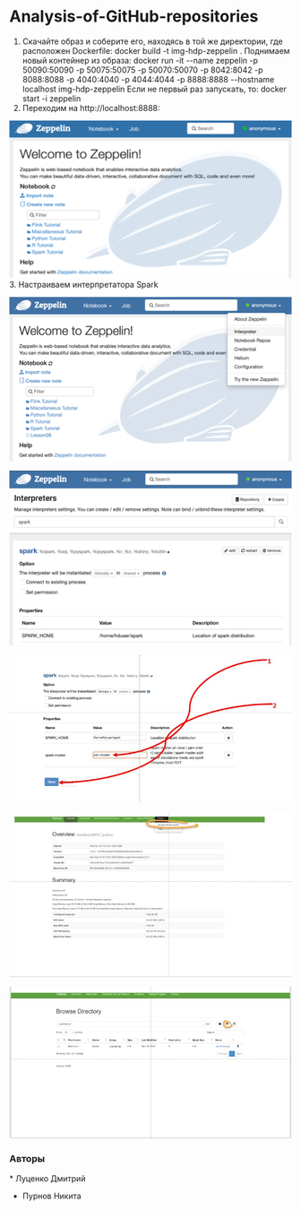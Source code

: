 # Analysis-of-GitHub-repositories

1. Скачайте образ и соберите его, находясь в той же директории, где расположен Dockerfile:
docker build -t img-hdp-zeppelin .
Поднимаем новый контейнер из образа:
docker run -it --name zeppelin -p 50090:50090 -p 50075:50075 -p 50070:50070 -p 8042:8042 -p 8088:8088 -p 4040:4040 -p 4044:4044 -p 8888:8888 --hostname localhost img-hdp-zeppelin
Если не первый раз запускать, то:
 docker start -i zeppelin
2. Переходим на  http://localhost:8888:

![Image alt](https://github.com/AllStars123/Analysis-of-GitHub-repositories/blob/main/1.png)
3. Настраиваем интерпретатора Spark

![Image alt](https://github.com/AllStars123/Analysis-of-GitHub-repositories/blob/main/2.png)

![Image alt](https://github.com/AllStars123/Analysis-of-GitHub-repositories/blob/main/3.png)

![Image alt](https://github.com/AllStars123/Analysis-of-GitHub-repositories/blob/main/4.jpg)

![Image alt](https://github.com/AllStars123/Analysis-of-GitHub-repositories/blob/main/5.jpg)

![Image alt](https://github.com/AllStars123/Analysis-of-GitHub-repositories/blob/main/7.jpg)


<h3>Авторы</h3>
* Луценко Дмитрий

* Пурнов Никита

